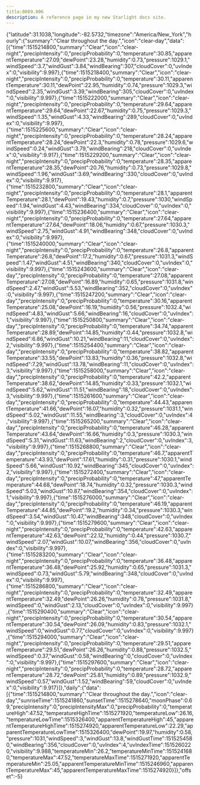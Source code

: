 ```yaml
---
title:0089.006
description: A reference page in my new Starlight docs site.
---
```

{"latitude":31.1038,"longitude":-82.5732,"timezone":"America/New_York","hourly":{"summary":"Clear throughout the day.","icon":"clear-day","data":[{"time":1515214800,"summary":"Clear","icon":"clear-night","precipIntensity":0,"precipProbability":0,"temperature":30.85,"apparentTemperature":27.09,"dewPoint":23.28,"humidity":0.73,"pressure":1029.1,"windSpeed":3.7,"windGust":3.84,"windBearing":307,"cloudCover":0,"uvIndex":0,"visibility":9.997},{"time":1515218400,"summary":"Clear","icon":"clear-night","precipIntensity":0,"precipProbability":0,"temperature":30.11,"apparentTemperature":30.11,"dewPoint":22.95,"humidity":0.74,"pressure":1029.3,"windSpeed":2.35,"windGust":3.39,"windBearing":305,"cloudCover":0,"uvIndex":0,"visibility":9.997},{"time":1515222000,"summary":"Clear","icon":"clear-night","precipIntensity":0,"precipProbability":0,"temperature":29.64,"apparentTemperature":29.64,"dewPoint":22.67,"humidity":0.75,"pressure":1029.3,"windSpeed":1.35,"windGust":4.33,"windBearing":289,"cloudCover":0,"uvIndex":0,"visibility":9.997},{"time":1515225600,"summary":"Clear","icon":"clear-night","precipIntensity":0,"precipProbability":0,"temperature":28.24,"apparentTemperature":28.24,"dewPoint":22.3,"humidity":0.78,"pressure":1029.6,"windSpeed":0.24,"windGust":3.79,"windBearing":218,"cloudCover":0,"uvIndex":0,"visibility":9.917},{"time":1515229200,"summary":"Clear","icon":"clear-night","precipIntensity":0,"precipProbability":0,"temperature":28.35,"apparentTemperature":28.35,"dewPoint":20.76,"humidity":0.73,"pressure":1029.8,"windSpeed":1.96,"windGust":3.69,"windBearing":330,"cloudCover":0,"uvIndex":0,"visibility":9.917},{"time":1515232800,"summary":"Clear","icon":"clear-night","precipIntensity":0,"precipProbability":0,"temperature":28.1,"apparentTemperature":28.1,"dewPoint":19.43,"humidity":0.7,"pressure":1030,"windSpeed":1.94,"windGust":4.43,"windBearing":334,"cloudCover":0,"uvIndex":0,"visibility":9.997},{"time":1515236400,"summary":"Clear","icon":"clear-night","precipIntensity":0,"precipProbability":0,"temperature":27.64,"apparentTemperature":27.64,"dewPoint":18.06,"humidity":0.67,"pressure":1030.3,"windSpeed":2.75,"windGust":4.91,"windBearing":348,"cloudCover":0,"uvIndex":0,"visibility":9.997},{"time":1515240000,"summary":"Clear","icon":"clear-night","precipIntensity":0,"precipProbability":0,"temperature":26.8,"apparentTemperature":26.8,"dewPoint":17.2,"humidity":0.67,"pressure":1031.3,"windSpeed":1.47,"windGust":4.51,"windBearing":340,"cloudCover":0,"uvIndex":0,"visibility":9.997},{"time":1515243600,"summary":"Clear","icon":"clear-day","precipIntensity":0,"precipProbability":0,"temperature":27.08,"apparentTemperature":27.08,"dewPoint":16.89,"humidity":0.65,"pressure":1031.8,"windSpeed":2.47,"windGust":5.53,"windBearing":352,"cloudCover":0,"uvIndex":0,"visibility":9.997},{"time":1515247200,"summary":"Clear","icon":"clear-day","precipIntensity":0,"precipProbability":0,"temperature":30.16,"apparentTemperature":25.08,"dewPoint":16.19,"humidity":0.56,"pressure":1032.4,"windSpeed":4.83,"windGust":5.66,"windBearing":16,"cloudCover":0,"uvIndex":1,"visibility":9.997},{"time":1515250800,"summary":"Clear","icon":"clear-day","precipIntensity":0,"precipProbability":0,"temperature":34.74,"apparentTemperature":28.89,"dewPoint":14.85,"humidity":0.44,"pressure":1032.8,"windSpeed":6.86,"windGust":10.21,"windBearing":11,"cloudCover":0,"uvIndex":2,"visibility":9.997},{"time":1515254400,"summary":"Clear","icon":"clear-day","precipIntensity":0,"precipProbability":0,"temperature":38.82,"apparentTemperature":33.55,"dewPoint":13.83,"humidity":0.36,"pressure":1032.8,"windSpeed":7.29,"windGust":13.78,"windBearing":11,"cloudCover":0,"uvIndex":3,"visibility":9.997},{"time":1515258000,"summary":"Clear","icon":"clear-day","precipIntensity":0,"precipProbability":0,"temperature":42.2,"apparentTemperature":38.62,"dewPoint":14.85,"humidity":0.33,"pressure":1032.1,"windSpeed":5.62,"windGust":11.51,"windBearing":18,"cloudCover":0,"uvIndex":3,"visibility":9.997},{"time":1515261600,"summary":"Clear","icon":"clear-day","precipIntensity":0,"precipProbability":0,"temperature":44.43,"apparentTemperature":41.66,"dewPoint":16.07,"humidity":0.32,"pressure":1031.1,"windSpeed":5.02,"windGust":11.55,"windBearing":3,"cloudCover":0,"uvIndex":4,"visibility":9.997},{"time":1515265200,"summary":"Clear","icon":"clear-day","precipIntensity":0,"precipProbability":0,"temperature":46.28,"apparentTemperature":43.64,"dewPoint":16.66,"humidity":0.3,"pressure":1030.3,"windSpeed":5.31,"windGust":11.63,"windBearing":2,"cloudCover":0,"uvIndex":3,"visibility":9.997},{"time":1515268800,"summary":"Clear","icon":"clear-day","precipIntensity":0,"precipProbability":0,"temperature":46.7,"apparentTemperature":43.93,"dewPoint":17.61,"humidity":0.31,"pressure":1030.1,"windSpeed":5.66,"windGust":10.92,"windBearing":345,"cloudCover":0,"uvIndex":2,"visibility":9.997},{"time":1515272400,"summary":"Clear","icon":"clear-day","precipIntensity":0,"precipProbability":0,"temperature":47,"apparentTemperature":44.68,"dewPoint":18.74,"humidity":0.32,"pressure":1030.3,"windSpeed":5.03,"windGust":10.87,"windBearing":354,"cloudCover":0,"uvIndex":1,"visibility":9.997},{"time":1515276000,"summary":"Clear","icon":"clear-day","precipIntensity":0,"precipProbability":0,"temperature":46.19,"apparentTemperature":44.85,"dewPoint":19.2,"humidity":0.34,"pressure":1030.3,"windSpeed":3.54,"windGust":10.47,"windBearing":348,"cloudCover":0,"uvIndex":0,"visibility":9.997},{"time":1515279600,"summary":"Clear","icon":"clear-night","precipIntensity":0,"precipProbability":0,"temperature":42.63,"apparentTemperature":42.63,"dewPoint":22.12,"humidity":0.44,"pressure":1030.7,"windSpeed":2.07,"windGust":10.07,"windBearing":356,"cloudCover":0,"uvIndex":0,"visibility":9.997},{"time":1515283200,"summary":"Clear","icon":"clear-night","precipIntensity":0,"precipProbability":0,"temperature":36.48,"apparentTemperature":36.48,"dewPoint":25.92,"humidity":0.65,"pressure":1031.3,"windSpeed":0.73,"windGust":5.79,"windBearing":348,"cloudCover":0,"uvIndex":0,"visibility":9.997},{"time":1515286800,"summary":"Clear","icon":"clear-night","precipIntensity":0,"precipProbability":0,"temperature":32.49,"apparentTemperature":32.49,"dewPoint":26.26,"humidity":0.78,"pressure":1031.8,"windSpeed":0,"windGust":2.13,"cloudCover":0,"uvIndex":0,"visibility":9.997},{"time":1515290400,"summary":"Clear","icon":"clear-night","precipIntensity":0,"precipProbability":0,"temperature":30.54,"apparentTemperature":30.54,"dewPoint":26.09,"humidity":0.83,"pressure":1032.1,"windSpeed":0,"windGust":0.77,"cloudCover":0,"uvIndex":0,"visibility":9.997},{"time":1515294000,"summary":"Clear","icon":"clear-night","precipIntensity":0,"precipProbability":0,"temperature":29.51,"apparentTemperature":29.51,"dewPoint":26.26,"humidity":0.88,"pressure":1032.5,"windSpeed":0.37,"windGust":0.58,"windBearing":0,"cloudCover":0,"uvIndex":0,"visibility":9.997},{"time":1515297600,"summary":"Clear","icon":"clear-night","precipIntensity":0,"precipProbability":0,"temperature":28.72,"apparentTemperature":28.72,"dewPoint":25.81,"humidity":0.89,"pressure":1032.9,"windSpeed":0.57,"windGust":1.52,"windBearing":59,"cloudCover":0,"uvIndex":0,"visibility":9.917}]},"daily":{"data":[{"time":1515214800,"summary":"Clear throughout the day.","icon":"clear-day","sunriseTime":1515241860,"sunsetTime":1515278640,"moonPhase":0.69,"precipIntensity":0,"precipIntensityMax":0,"precipProbability":0,"temperatureHigh":47.52,"temperatureHighTime":1515271920,"temperatureLow":26.16,"temperatureLowTime":1515326400,"apparentTemperatureHigh":45,"apparentTemperatureHighTime":1515274920,"apparentTemperatureLow":22.29,"apparentTemperatureLowTime":1515326400,"dewPoint":19.97,"humidity":0.58,"pressure":1031,"windSpeed":3,"windGust":13.8,"windGustTime":1515254580,"windBearing":356,"cloudCover":0,"uvIndex":4,"uvIndexTime":1515260220,"visibility":9.988,"temperatureMin":26.2,"temperatureMinTime":1515241680,"temperatureMax":47.52,"temperatureMaxTime":1515271920,"apparentTemperatureMin":25.05,"apparentTemperatureMinTime":1515246960,"apparentTemperatureMax":45,"apparentTemperatureMaxTime":1515274920}]},"offset":-5}
